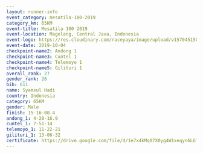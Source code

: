 ```yaml
---
layout: runner-info 
event_category: mesatila-100-2019 
category_km: 65KM 
event-title: Mesatila 100 2019 
event-location: Magelang, Central Java, Indonesia 
event-logo: https://res.cloudinary.com/raceyaya/image/upload/v1570451507/logo/mesastila100_jin7bl.jpg 
event-date: 2019-10-04 
checkpoint-name2: Andong 1 
checkpoint-name3: Cuntel 1 
checkpoint-name4: Telemoyo 1 
checkpoint-name5: Gilituri 1 
overall_rank: 27
gender_rank: 26
bib: 611
name: Syamsul Hadi
country: Indonesia
category: 65KM
gender: Male
finish: 15-16-00.4
andong_1: 4-28-16.9
cuntel_1: 7-51-14
telemoyo_1: 11-22-21
gilituri_1: 13-06-32
certificate: https://drive.google.com/file/d/1e7x4kMq07X0yg4W1xeqyn6LGljSBp-uk/view?usp=sharing
---
```

